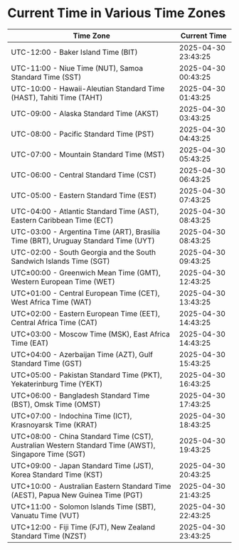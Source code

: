 # Current Time in Various Time Zones

| Time Zone | Current Time |
|-----------|--------------|
| UTC-12:00 - Baker Island Time (BIT) | 2025-04-30 23:43:25 |
| UTC-11:00 - Niue Time (NUT), Samoa Standard Time (SST) | 2025-04-30 00:43:25 |
| UTC-10:00 - Hawaii-Aleutian Standard Time (HAST), Tahiti Time (TAHT) | 2025-04-30 01:43:25 |
| UTC-09:00 - Alaska Standard Time (AKST) | 2025-04-30 03:43:25 |
| UTC-08:00 - Pacific Standard Time (PST) | 2025-04-30 04:43:25 |
| UTC-07:00 - Mountain Standard Time (MST) | 2025-04-30 05:43:25 |
| UTC-06:00 - Central Standard Time (CST) | 2025-04-30 06:43:25 |
| UTC-05:00 - Eastern Standard Time (EST) | 2025-04-30 07:43:25 |
| UTC-04:00 - Atlantic Standard Time (AST), Eastern Caribbean Time (ECT) | 2025-04-30 08:43:25 |
| UTC-03:00 - Argentina Time (ART), Brasília Time (BRT), Uruguay Standard Time (UYT) | 2025-04-30 08:43:25 |
| UTC-02:00 - South Georgia and the South Sandwich Islands Time (SGT) | 2025-04-30 09:43:25 |
| UTC±00:00 - Greenwich Mean Time (GMT), Western European Time (WET) | 2025-04-30 12:43:25 |
| UTC+01:00 - Central European Time (CET), West Africa Time (WAT) | 2025-04-30 13:43:25 |
| UTC+02:00 - Eastern European Time (EET), Central Africa Time (CAT) | 2025-04-30 14:43:25 |
| UTC+03:00 - Moscow Time (MSK), East Africa Time (EAT) | 2025-04-30 14:43:25 |
| UTC+04:00 - Azerbaijan Time (AZT), Gulf Standard Time (GST) | 2025-04-30 15:43:25 |
| UTC+05:00 - Pakistan Standard Time (PKT), Yekaterinburg Time (YEKT) | 2025-04-30 16:43:25 |
| UTC+06:00 - Bangladesh Standard Time (BST), Omsk Time (OMST) | 2025-04-30 17:43:25 |
| UTC+07:00 - Indochina Time (ICT), Krasnoyarsk Time (KRAT) | 2025-04-30 18:43:25 |
| UTC+08:00 - China Standard Time (CST), Australian Western Standard Time (AWST), Singapore Time (SGT) | 2025-04-30 19:43:25 |
| UTC+09:00 - Japan Standard Time (JST), Korea Standard Time (KST) | 2025-04-30 20:43:25 |
| UTC+10:00 - Australian Eastern Standard Time (AEST), Papua New Guinea Time (PGT) | 2025-04-30 21:43:25 |
| UTC+11:00 - Solomon Islands Time (SBT), Vanuatu Time (VUT) | 2025-04-30 22:43:25 |
| UTC+12:00 - Fiji Time (FJT), New Zealand Standard Time (NZST) | 2025-04-30 23:43:25 |
